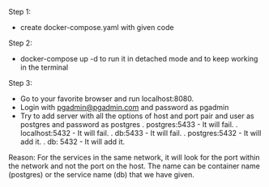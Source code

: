 Step 1:
  - create docker-compose.yaml with given code

Step 2: 
  - docker-compose up -d to run it in detached mode and to keep working in the terminal

Step 3:
  - Go to your favorite browser and run localhost:8080.
  - Login with pgadmin@pgadmin.com and password as pgadmin
  - Try to add server with all the options of host and port pair and user as postgres and password as postgres 
    . postgres:5433 - It will fail.
    . localhost:5432 - It will fail.
    . db:5433 - It will fail.
    . postgres:5432 - It will add it.
    . db: 5432 - It will add it.

Reason: For the services in the same network, it will look for the port within the network and not the port on the host. The name can be container name (postgres) or the service name (db) that we have given.